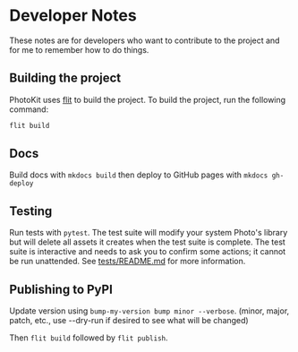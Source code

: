 # Developer Notes

These notes are for developers who want to contribute to the project and for me to remember how to do things.

## Building the project

PhotoKit uses [flit](https://flit.readthedocs.io/en/latest/) to build the project. To build the project, run the following command:

```bash
flit build
```

## Docs

Build docs with `mkdocs build` then deploy to GitHub pages with `mkdocs gh-deploy`

## Testing

Run tests with `pytest`.  The test suite will modify your system Photo's library but will delete all assets it creates when the test suite is complete. The test suite is interactive and needs to ask you to confirm some actions; it cannot be run unattended. See [tests/README.md](tests/README.md) for more information.

## Publishing to PyPI

Update version using `bump-my-version bump minor --verbose`. (minor, major, patch, etc., use --dry-run if desired to see what will be changed)

Then `flit build` followed by `flit publish`.
